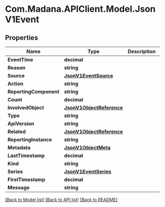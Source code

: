 
# Com.Madana.APIClient.Model.JsonV1Event

## Properties

Name | Type | Description | Notes
------------ | ------------- | ------------- | -------------
**EventTime** | **decimal** |  | [optional] 
**Reason** | **string** |  | [optional] 
**Source** | [**JsonV1EventSource**](JsonV1EventSource.md) |  | [optional] 
**Action** | **string** |  | [optional] 
**ReportingComponent** | **string** |  | [optional] 
**Count** | **decimal** |  | [optional] 
**InvolvedObject** | [**JsonV1ObjectReference**](JsonV1ObjectReference.md) |  | [optional] 
**Type** | **string** |  | [optional] 
**ApiVersion** | **string** |  | [optional] 
**Related** | [**JsonV1ObjectReference**](JsonV1ObjectReference.md) |  | [optional] 
**ReportingInstance** | **string** |  | [optional] 
**Metadata** | [**JsonV1ObjectMeta**](JsonV1ObjectMeta.md) |  | [optional] 
**LastTimestamp** | **decimal** |  | [optional] 
**Kind** | **string** |  | [optional] 
**Series** | [**JsonV1EventSeries**](JsonV1EventSeries.md) |  | [optional] 
**FirstTimestamp** | **decimal** |  | [optional] 
**Message** | **string** |  | [optional] 

[[Back to Model list]](../README.md#documentation-for-models)
[[Back to API list]](../README.md#documentation-for-api-endpoints)
[[Back to README]](../README.md)


